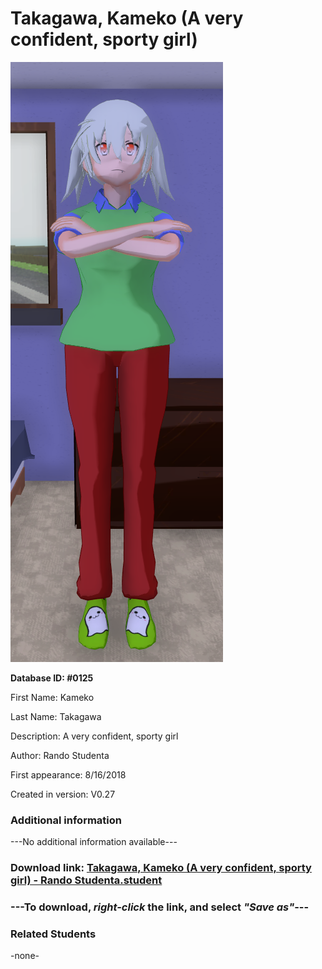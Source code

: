 # Takagawa, Kameko (A very confident, sporty girl)

<img src="../../Files/Images/Takagawa, Kameko (A very confident, sporty girl).png" title="Takagawa, Kameko (A very confident, sporty girl) - Rando Studenta">

**Database ID: #0125**

First Name: Kameko

Last Name: Takagawa

Description: A very confident, sporty girl

Author: Rando Studenta

First appearance: 8/16/2018

Created in version: V0.27

### Additional information

---No additional information available---

### Download link: <a href="https://raw.githubusercontent.com/Arbiter1223/Daigaku-Gurashi-Custom-Students/master/Files/Student%20Files/Takagawa%2C%20Kameko%20(A%20very%20confident%2C%20sporty%20girl)%20-%20Rando%20Studenta.student">Takagawa, Kameko (A very confident, sporty girl) - Rando Studenta.student</a>

### ---**To download, _right-click_ the link, and select _"Save as"_**---

### Related Students

-none-
